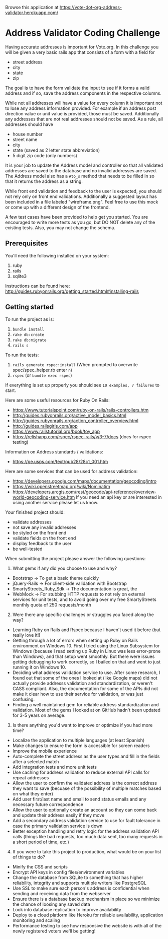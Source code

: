 Browse this application at https://vote-dot-org-address-validator.herokuapp.com/

# Address Validator Coding Challenge

Having accurate addresses is important for Vote.org. In this challenge you will be given a 
very basic rails app that consists of a form with a field for 
- street address 
- city
- state 
- zip

The goal is to have the form validate the input to see if it forms a valid address
and if so, save the address components in the respective columns.

While not all addresses will have a value for every column it is important not to lose any
address information provided. For example if an address post direction value or unit value
is provided, those must be saved. Additionally any addresses that are not real addresses 
should not be saved. As a rule, all addresses should have
 - house number
 - street name 
 - city 
 - state (saved as 2 letter state abbreviation)
 - 5 digit zip code (only numbers) 

It is your job to update the Address model and controller so that all validated 
addresses are saved to the database and no invalid addresses are saved. The Address model
also has a `#to_s` method that needs to be filled in so that it returns the address as 
a string. 
 
While front end validation and feedback to the user is expected, you should not rely only on 
front end validations. Additionally a suggested layout has been included in a file labeled 
"wireframe.png". Feel free to use this mock or come up with a different design of the frontend. 

A few test cases have been provided to help get you started. You are encouraged to write more
tests as you go, but DO NOT delete any of the existing tests. Also, you may not change the
schema.

## Prerequisites

You'll need the following installed on your system:
1. ruby
2. rails
3. sqlite3

Instructions can be found here: http://guides.rubyonrails.org/getting_started.html#installing-rails

## Getting started

To run the project as is:
1. `bundle install`
2. `rake db:create`
3. `rake db:migrate`
4. `rails s`

To run the tests:
1. `rails generate rspec:install`
  (When prompted to overwrite spec/spec_helper.rb enter `n`)
2. `rspec` (or `bundle exec rspec`)

If everything is set up properly you should see `10 examples, 7 failures` to start. 
 
Here are some useful resources for Ruby On Rails:
- https://www.tutorialspoint.com/ruby-on-rails/rails-controllers.htm
- http://guides.rubyonrails.org/active_model_basics.html
- http://guides.rubyonrails.org/action_controller_overview.html
- http://guides.railsgirls.com/app
- https://www.railstutorial.org/book/toy_app
- https://relishapp.com/rspec/rspec-rails/v/3-7/docs (docs for rspec testing)

Information on Address standards / validations:
- https://pe.usps.com/text/pub28/28c1_001.htm

Here are some services that can be used for address validation:
- https://developers.google.com/maps/documentation/geocoding/intro
- https://wiki.openstreetmap.org/wiki/Nominatim
- https://developers.arcgis.com/rest/geocode/api-reference/overview-world-geocoding-service.htm
If you need an api key or are interested in using another service please let us know.

Your finished project should:
- validate addresses
- not save any invalid addresses
- be styled on the front end
- validate fields on the front end
- display feedback to the user
- be well-tested

When submitting the project please answer the following questions:
 1. What gems if any did you choose to use and why?
 - Bootstrap -> To get a basic theme quickly
 - jQuery-Rails -> For client-side validation with Bootstrap
 - SmartyStreets_Ruby_Sdk -> The documentation is great, the
 - WebMock -> For stubbing HTTP requests to not rely on external services for unit tests, and to avoid going over my free SmartyStreets monthly quota of 250 requests/month
 2. Were there any specific challenges or struggles you faced along the way?
 - Learning Ruby on Rails and Rspec because I haven't used it before (but really love it!)
 - Getting through a lot of errors when setting up Ruby on Rails environment on Windows 10. First I tried using the Linux Subsystem for Windows (because I read setting up Ruby in Linux was less error-prone than Windows), and that setup went smoothly. But there were issues getting debugging to work correctly, so I bailed on that and went to just running it on Windows 10.
 - Deciding what address validation service to use. After some research, I found out that some of the ones I looked at (like Google maps) did not actually provide addresss validation and standardization, or weren't CASS compliant. Also, the documentation for some of the APIs did not make it clear how to use their service for validation, or was just confusing.
 - Finding a well maintained gem for reliable address standardization and validation. Most of the gems I looked at on GitHub hadn't been updated for 3-5 years on average.
 3. Is there anything you'd want to improve or optimize if you had more time?
 - Localize the application to multiple languages (at least Spanish)
 - Make changes to ensure the form is accessible for screen readers
 - Improve the mobile experience
 - Auto-complete the street address as the user types and fill in the fields after a selected match
 - Add integration tests and more unit tests
 - Use caching for address validation to reduce external API calls for repeat addresses
 - Allow the user to confirm the validated address is the correct address they want to save (becuase of the possibility of multiple matches based on what they enter)
 - Add user first/last name and email to send status emails and any necessary future correspondence
 - Allow the user to optionally create an account so they can come back and update their address easily if they move
 - Add a secondary address validation service to use for fault tolerance in case the primary validation service is down
 - Better exception handling and retry logic for the address validation API calls (things like bad requests, too much data sent, too many requests in a short period of time, etc.)
 4. If you were to take this project to production, what would be on your list of things to do?
- Minify the CSS and scripts
 - Encrypt API keys in config files/environment variables
 - Change the database from SQLite to something that has higher reliability, integrity and supports multiple writers like PostgreSQL
 - Use SSL to make sure each person's address is confidential when sending and receiving data from the webserver
 - Ensure there is a database backup mechanism in place so we minimize the chance of loosing any saved data
 - Look into database replication to improve availability
 - Deploy to a cloud platform like Heroku for reliable availability, application monitoring and scaling
 - Performance testing to see how responsive the website is with all of the newly registered voters we'll be getting!





